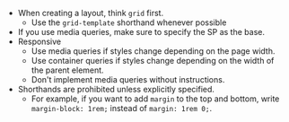 * When creating a layout, think `grid` first.
  * Use the `grid-template` shorthand whenever possible
* If you use media queries, make sure to specify the SP as the base.
* Responsive
  * Use media queries if styles change depending on the page width.
  * Use container queries if styles change depending on the width of the parent element.
  * Don't implement media queries without instructions.
* Shorthands are prohibited unless explicitly specified.
  * For example, if you want to add `margin` to the top and bottom, write `margin-block: 1rem;` instead of `margin: 1rem 0;`.
